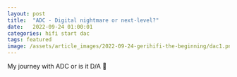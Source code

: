 ```yaml
---
layout: post
title:  "ADC - Digital nightmare or next-level?"
date:   2022-09-24 01:00:01
categories: hifi start dac
tags: featured
image: /assets/article_images/2022-09-24-gerihifi-the-beginning/dac1.png
---
```


My journey with ADC or is it D/A :thinking:


